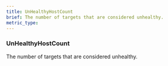 ```yaml
---
title: UnHealthyHostCount
brief: The number of targets that are considered unhealthy.
metric_type:
---
```

### UnHealthyHostCount

The number of targets that are considered unhealthy.
